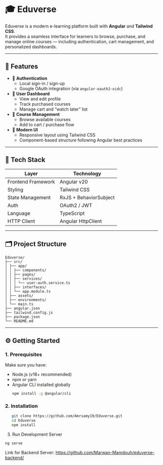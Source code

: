 # 🎓 Eduverse

Eduverse is a modern e-learning platform built with **Angular** and **Tailwind CSS**.  
It provides a seamless interface for learners to browse, purchase, and manage online courses — including authentication, cart management, and personalized dashboards.

---

## 🚀 Features

- 🔐 **Authentication**
  - Local sign-in / sign-up
  - Google OAuth integration (via `angular-oauth2-oidc`)
- 🧭 **User Dashboard**
  - View and edit profile
  - Track purchased courses
  - Manage cart and “watch later” list
- 🛒 **Course Management**
  - Browse available courses
  - Add to cart / purchase flow
- 🎨 **Modern UI**
  - Responsive layout using Tailwind CSS
  - Component-based structure following Angular best practices

---

## 🧰 Tech Stack

| Layer              | Technology             |
| ------------------ | ---------------------- |
| Frontend Framework | Angular v20            |
| Styling            | Tailwind CSS           |
| State Management   | RxJS + BehaviorSubject |
| Auth               | OAuth2 / JWT           |
| Language           | TypeScript             |
| HTTP Client        | Angular HttpClient     |

---

## 🗂️ Project Structure

```
Eduverse/
├── src/
│ ├── app/
│ │ ├── components/
│ │ ├── pages/
│ │ ├── services/
│ │ │ └── user-auth.service.ts
│ │ ├── interfaces/
│ │ └── app.module.ts
│ ├── assets/
│ ├── environments/
│ └── main.ts
├── angular.json
├── tailwind.config.js
├── package.json
└── README.md

```

---

## ⚙️ Getting Started

### 1. Prerequisites

Make sure you have:

- Node.js (v18+ recommended)
- npm or yarn
- Angular CLI installed globally
  ```bash
  npm install -g @angular/cli
  ```

### 2. Installation

```bash
   git clone https://github.com/Amrsamy19/Eduverse.git
   cd Eduverse
   npm install
```

3. Run Development Server

```bash
ng serve
```

Link for Backend Server: https://github.com/Marwan-Mamdouh/eduverse-backend/
